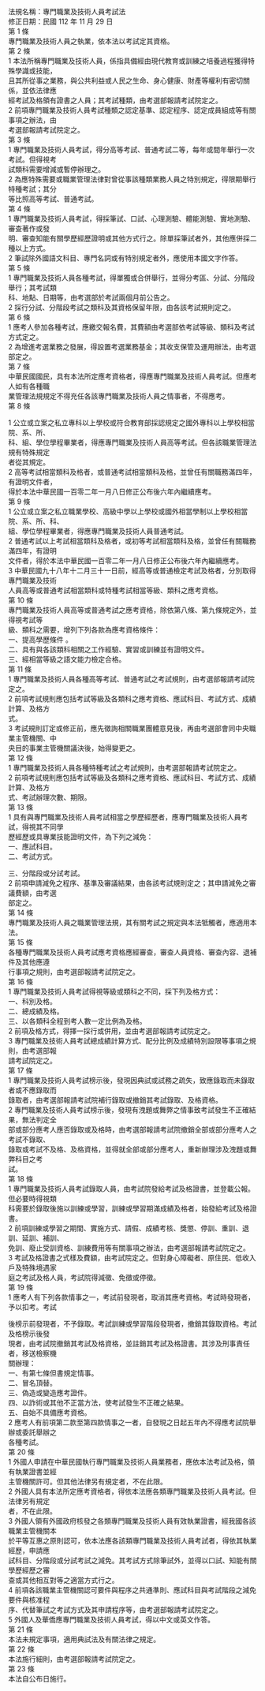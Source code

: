 法規名稱：專門職業及技術人員考試法  
修正日期：民國 112 年 11 月 29 日  
第 1 條  
專門職業及技術人員之執業，依本法以考試定其資格。  
第 2 條  
1 本法所稱專門職業及技術人員，係指具備經由現代教育或訓練之培養過程獲得特殊學識或技能，  
且其所從事之業務，與公共利益或人民之生命、身心健康、財產等權利有密切關係，並依法律應  
經考試及格領有證書之人員；其考試種類，由考選部報請考試院定之。  
2 前項專門職業及技術人員考試種類之認定基準、認定程序、認定成員組成等有關事項之辦法，由  
考選部報請考試院定之。  
第 3 條  
1 專門職業及技術人員考試，得分高等考試、普通考試二等，每年或間年舉行一次考試。但得視考  
試類科需要增減或暫停辦理之。  
2 為應特殊需要或職業管理法律對曾從事該種類業務人員之特別規定，得限期舉行特種考試；其分  
等比照高等考試、普通考試。  
第 4 條  
1 專門職業及技術人員考試，得採筆試、口試、心理測驗、體能測驗、實地測驗、審查著作或發  
明、審查知能有關學歷經歷證明或其他方式行之。除單採筆試者外，其他應併採二種以上方式。  
2 筆試除外國語文科目、專門名詞或有特別規定者外，應使用本國文字作答。  
第 5 條  
1 專門職業及技術人員各種考試，得單獨或合併舉行，並得分考區、分試、分階段舉行；其考試類  
科、地點、日期等，由考選部於考試兩個月前公告之。  
2 採行分試、分階段考試之類科及其資格保留年限，由各該考試規則定之。  
第 6 條  
1 應考人參加各種考試，應繳交報名費，其費額由考選部依考試等級、類科及考試方式定之。  
2 為增進考選業務之發展，得設置考選業務基金；其收支保管及運用辦法，由考選部定之。  
第 7 條  
中華民國國民，具有本法所定應考資格者，得應專門職業及技術人員考試。但應考人如有各種職  
業管理法規規定不得充任各該專門職業及技術人員之情事者，不得應考。  
第 8 條  


1 公立或立案之私立專科以上學校或符合教育部採認規定之國外專科以上學校相當院、系、所、  
科、組、學位學程畢業者，得應專門職業及技術人員高等考試。但各該職業管理法規有特殊規定  
者從其規定。  
2 高等考試相當類科及格者，或普通考試相當類科及格，並曾任有關職務滿四年，有證明文件者，  
得於本法中華民國一百零二年一月八日修正公布後六年內繼續應考。  
第 9 條  
1 公立或立案之私立職業學校、高級中學以上學校或國外相當學制以上學校相當院、系、所、科、  
組、學位學程畢業者，得應專門職業及技術人員普通考試。  
2 普通考試以上考試相當類科及格者，或初等考試相當類科及格，並曾任有關職務滿四年，有證明  
文件者，得於本法中華民國一百零二年一月八日修正公布後六年內繼續應考。  
3 中華民國九十八年十二月三十一日前，經高等或普通檢定考試及格者，分別取得專門職業及技術  
人員高等或普通考試相當類科或特種考試相當等級、類科之應考資格。  
第 10 條  
專門職業及技術人員高等或普通考試之應考資格，除依第八條、第九條規定外，並得視考試等  
級、類科之需要，增列下列各款為應考資格條件：  
一、提高學歷條件 。  
二、具有與各該類科相關之工作經驗、實習或訓練並有證明文件。  
三、經相當等級之語文能力檢定合格。  
第 11 條  
1 專門職業及技術人員各種高等考試、普通考試之考試規則，由考選部報請考試院定之。  
2 前項考試規則應包括考試等級及各類科之應考資格、應試科目、考試方式、成績計算、及格方  
式。  
3 考試規則訂定或修正前，應先徵詢相關職業團體意見後，再由考選部會同中央職業主管機關、中  
央目的事業主管機關議決後，始得變更之。  
第 12 條  
1 專門職業及技術人員各種特種考試之考試規則，由考選部報請考試院定之。  
2 前項考試規則應包括考試等級及各類科之應考資格、應試科目、考試方式、成績計算、及格方  
式、考試辦理次數、期限。  
第 13 條  
1 具有與專門職業及技術人員考試相當之學歷經歷者，應專門職業及技術人員考試，得視其不同學  
歷經歷或具專業技能證明文件，為下列之減免：  
一、應試科目。  
二、考試方式。  


三、分階段或分試考試。  
2 前項申請減免之程序、基準及審議結果，由各該考試規則定之；其申請減免之審議費額，由考選  
部定之。  
第 14 條  
專門職業及技術人員之職業管理法規，其有關考試之規定與本法牴觸者，應適用本法。  
第 15 條  
各種專門職業及技術人員考試應考資格應經審查，審查人員資格、審查內容、退補件及其他應遵  
行事項之規則，由考選部報請考試院定之。  
第 16 條  
1 專門職業及技術人員考試得視等級或類科之不同，採下列及格方式：  
一、科別及格。  
二、總成績及格。  
三、以各類科全程到考人數一定比例為及格。  
2 前項及格方式，得擇一採行或併用，並由考選部報請考試院定之。  
3 專門職業及技術人員考試總成績計算方式、配分比例及成績特別設限等事項之規則，由考選部報  
請考試院定之。  
第 17 條  
1 專門職業及技術人員考試榜示後，發現因典試或試務之疏失，致應錄取而未錄取者或不應錄取而  
錄取者，由考選部報請考試院補行錄取或撤銷其考試錄取、及格資格。  
2 專門職業及技術人員考試榜示後，發現有洩題或舞弊之情事致考試發生不正確結果，無法判定全  
部或部分應考人應否錄取或及格時，由考選部報請考試院撤銷全部或部分應考人之考試不錄取、  
錄取或考試不及格、及格資格，並得就全部或部分應考人，重新辦理涉及洩題或舞弊科目之考  
試。  
第 18 條  
1 專門職業及技術人員考試錄取人員，由考試院發給考試及格證書，並登載公報。但必要時得視類  
科需要於錄取後施以訓練或學習，訓練或學習期滿成績及格者，始發給考試及格證書。  
2 前項訓練或學習之期間、實施方式、請假、成績考核、獎懲、停訓、重訓、退訓、延訓、補訓、  
免訓、廢止受訓資格、訓練費用等有關事項之辦法，由考選部報請考試院定之。  
3 考試及格證書之式樣及費額，由考試院定之。但對身心障礙者、原住民、低收入戶及特殊境遇家  
庭之考試及格人員，考試院得減徵、免徵或停徵。  
第 19 條  
1 應考人有下列各款情事之一，考試前發現者，取消其應考資格。考試時發現者，予以扣考。考試  


後榜示前發現者，不予錄取。考試訓練或學習階段發現者，撤銷其錄取資格。考試及格榜示後發  
現者，由考試院撤銷其考試及格資格，並註銷其考試及格證書。其涉及刑事責任者，移送檢察機  
關辦理：  
一、有第七條但書規定情事。  
二、冒名頂替。  
三、偽造或變造應考證件。  
四、以詐術或其他不正當方法，使考試發生不正確之結果。  
五、自始不具備應考資格。  
2 應考人有前項第二款至第四款情事之一者，自發現之日起五年內不得應考試院舉辦或委託舉辦之  
各種考試。  
第 20 條  
1 外國人申請在中華民國執行專門職業及技術人員業務者，應依本法考試及格，領有執業證書並經  
主管機關許可。但其他法律另有規定者，不在此限。  
2 外國人具有本法所定應考資格者，得依本法應各類專門職業及技術人員考試。但法律另有規定  
者，不在此限。  
3 外國人領有外國政府核發之各類專門職業及技術人員有效執業證書，經我國各該職業主管機關本  
於平等互惠之原則認可，依本法應各該類專門職業及技術人員考試者，得依其執業經歷，申請應  
試科目、分階段或分試考試之減免。其考試方式除筆試外，並得以口試、知能有關學歷經歷之審  
查或其他相互對等之適當方式行之。  
4 前項各該職業主管機關認可要件與程序之共通準則、應試科目與考試階段之減免要件與核准程  
序、代替筆試之考試方式及其申請程序等，由考選部報請考試院定之。  
5 外國人及華僑應專門職業及技術人員考試，得以中文或英文作答。  
第 21 條  
本法未規定事項，適用典試法及有關法律之規定。  
第 22 條  
本法施行細則，由考選部報請考試院定之。  
第 23 條  
本法自公布日施行。  


